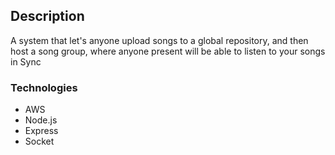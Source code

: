 <h2> Description </h2>
A system that let's anyone upload songs to a global repository, and then host a song group, where anyone present will be able to listen to your songs in Sync

<h3> Technologies </h3>
<ul>
  <li>AWS</li>
  <li>Node.js</li>
  <li>Express</li>
  <li>Socket</li>
</ul
